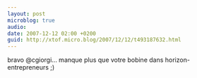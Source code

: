 ```yaml
---
layout: post
microblog: true
audio: 
date: 2007-12-12 02:00 +0200
guid: http://xtof.micro.blog/2007/12/12/t493187632.html
---
```

bravo @cgiorgi... manque plus que votre bobine dans horizon-entrepreneurs ;)
